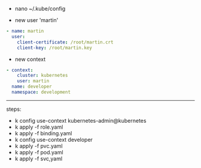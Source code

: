 - nano ~/.kube/config

- new user 'martin'
```yaml
- name: martin
  user: 
    client-certificate: /root/martin.crt
    client-key: /root/martin.key
```

- new context
```yaml
- context:
    cluster: kubernetes
    user: martin
  name: developer
  namespace: development
```

--------
steps:
- k config use-context kubernetes-admin@kubernetes
- k apply -f role.yaml
- k apply -f binding.yaml
- k  config use-context developer
- k apply -f pvc.yaml
- k apply -f pod.yaml
- k apply -f svc,yaml
